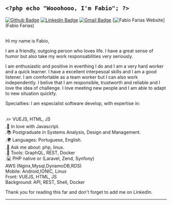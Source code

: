 ## `<?php echo "Wooohooo, I'm Fabio"; ?>`

  [![Github Badge](https://img.shields.io/badge/-Github-000?style=flat-square&logo=Github&logoColor=white&link=https://github.com/frf)](https://github.com/frf)
  [![Linkedin Badge](https://img.shields.io/badge/-LinkedIn-blue?style=flat-square&logo=Linkedin&logoColor=white&link=https://www.linkedin.com/in/fabiorochafarias)](https://www.linkedin.com/in/fabiorochafarias)
  [![Gmail Badge](https://img.shields.io/badge/-Gmail-c14438?style=flat-square&logo=Gmail&logoColor=white&link=mailto:fabio@fabiofarias.com.br)](mailto:fabio@fabiofarias.com.br)
  [![Fabio Farias Website](https://img.shields.io/badge/Website-FABIO-green?link=http://fabiofarias.com.br)](Fabio Farias)

<br/> Hi my name is Fabio, <br/> 

I am a friendly, outgoing person who loves life. I have a great sense of humor but also take my work responsabilities very seriously. <br/> 

I am enthusiastic and positive in everthing I do and I am a very hard worker and a quick learner. I have a excellent interpesoal skills and I am a good listener. I am comfortable as a team worker but I can also work independently. I belive that I am responsible, trustworth and reliable and I love the idea of challenge. I love meeting new people and I am able to adapt to new situation quickfy.<br/> 

Specialties: I am especialist software develop, with expertise in:<br/> 

<br/>.✏️ VUEJS, HTML, JS
<br/>.💙 In love with Javascript.
<br/>.📚 Postgraduate in Systems Analysis, Design and Management.
<br/>.🌍 Languages: Portuguese, English.
<br/>.💬 Ask me about: php, linux.
<br/>.🔧 Tools: GraphQL, REST, Docker
<br/>.💻 PHP native or (Laravel, Zend, Synfony)<br/> 
AWS (Nginx,Mysql,DynamoDB,RDS)<br/> 
Mobile: Android,IONIC, Linux<br/> 
Front: VUEJS, HTML, JS<br/> 
Background: API, REST, Shell, Docker <br/> 

Thank you for reading this far and don't forget to add me on LinkedIn.
<hr/>
